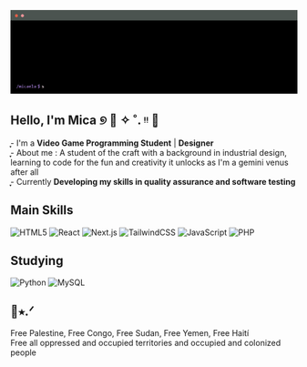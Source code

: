 <!--
  Hi there, this is my about me code, have a look!
 
-->

<p align="center">
  <img src="./assets/micaela-terminal.gif" alt="About Me Terminal GIF"/>
</p>

## Hello, I'm Mica ୭ 🧷 ✧ ˚. ᵎᵎ 🌷͙

ֶָ֢- I'm a **Video Game Programming Student** | **Designer** <br>
ֶָ֢- About me : A student of the craft with a background in industrial design, learning to code for the fun and creativity it unlocks as I'm a gemini venus after all <br>
ֶָ֢- Currently **Developing my skills in quality assurance and software testing**

  
<!--
     I wish this profile looked more complete (and you might ask, "complete how?" who knows anymore), but the truth is I
     only started this journey this year.
     I'm not rushing the process, and I might (or might not) have started heavily on learning as much as I could
     as you can see, looking forward to help out and to contribute to this universe and also looking forward to make
     mistakes again and again.

     I'm currently studying testing and automation, as well as an introduction to python to have a base for more languages later on.
     I've been participating in jams about design, web design, and game development too. 
     
-->


## Main Skills
![HTML5](http://img.shields.io/badge/-HTML5-eee?style=flat-square&logo=html5&logoColor=E34F26)
![React](https://img.shields.io/badge/-React-eee?style=flat-square&logo=react&logoColor=0088cc)
![Next.js](http://img.shields.io/badge/-Next.js-eee?style=flat-square&logo=next.js&logoColor=000)
![TailwindCSS](https://img.shields.io/badge/-Tailwind%20CSS-eee?style=flat-square&logo=tailwind-css&logoColor=06B6D4)
![JavaScript](https://img.shields.io/badge/-JavaScript-eee?style=flat-square&logo=javascript&logoColor=DD9C25)
![PHP](http://img.shields.io/badge/-PHP-eee?style=flat-square&logo=php&logoColor=4951aa)


## Studying
![Python](http://img.shields.io/badge/-Python-eee?style=flat-square&logo=python&logoColor=F7BD2F)
![MySQL](http://img.shields.io/badge/-MySQL-eee?style=flat-square&logo=mysql&logoColor=4479A1)
<br>

## 💌⭑.ᐟ
Free Palestine, Free Congo, Free Sudan, Free Yemen, Free Haití <br>
Free all oppressed and occupied territories and occupied and colonized people

<!--
     Thanks for being my guest and reading <3 
     And remember: Israel needs to cease to exist 
-->
